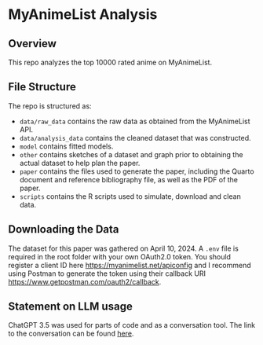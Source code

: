 # MyAnimeList Analysis

## Overview

This repo analyzes the top 10000 rated anime on MyAnimeList.

## File Structure

The repo is structured as:

-   `data/raw_data` contains the raw data as obtained from the MyAnimeList API.
-   `data/analysis_data` contains the cleaned dataset that was constructed.
-   `model` contains fitted models.
-   `other` contains sketches of a dataset and graph prior to obtaining the actual dataset to help plan the paper.
-   `paper` contains the files used to generate the paper, including the Quarto document and reference bibliography file, as well as the PDF of the paper.
-   `scripts` contains the R scripts used to simulate, download and clean data.

## Downloading the Data

The dataset for this paper was gathered on April 10, 2024. A `.env` file is required in the root folder with your own OAuth2.0 token. You should register a client ID here <https://myanimelist.net/apiconfig> and I recommend using Postman to generate the token using their callback URI <https://www.getpostman.com/oauth2/callback>.

## Statement on LLM usage

ChatGPT 3.5 was used for parts of code and as a conversation tool. The link to the conversation can be found [here](https://chat.openai.com/share/7f20ffa3-fc62-4a0e-b040-35d553953ad0).
